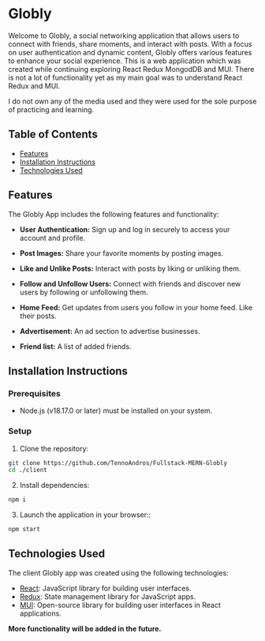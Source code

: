 # Globly

Welcome to Globly, a social networking application that allows users to connect with friends, share moments, and interact with posts. With a focus on user authentication and dynamic content, Globly offers various features to enhance your social experience. This is a web application which was created while continuing exploring React Redux MongodDB and MUI. There is not a lot of functionality yet as my main goal was to understand React Redux and MUI.

I do not own any of the media used and they were used for the sole purpose of practicing and learning.

## Table of Contents

- [Features](#features)
- [Installation Instructions](#installation-instructions)
- [Technologies Used](#technologies-used)

## Features

The Globly App includes the following features and functionality:

- **User Authentication:** Sign up and log in securely to access your account and profile.

- **Post Images:** Share your favorite moments by posting images.

- **Like and Unlike Posts:** Interact with posts by liking or unliking them.

- **Follow and Unfollow Users:** Connect with friends and discover new users by following or unfollowing them.

- **Home Feed:** Get updates from users you follow in your home feed. Like their posts.

- **Advertisement:** An ad section to advertise businesses.

- **Friend list:** A list of added friends.

## Installation Instructions

### Prerequisites

- Node.js (v18.17.0 or later) must be installed on your system.

### Setup

1. Clone the repository:

```bash
git clone https://github.com/TennoAndros/Fullstack-MERN-Globly
cd ./client
```

2. Install dependencies:

```bash
npm i
```

3. Launch the application in your browser::

```bash
npm start
```

## Technologies Used

The client Globly app was created using the following technologies:

- [React](https://react.dev/): JavaScript library for building user interfaces.
- [Redux](https://redux.js.org/): State management library for JavaScript apps.
- [MUI](https://mui.com/): Open-source library for building user interfaces in React applications.

**More functionality will be added in the future.**
